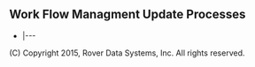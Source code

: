 ## Work Flow Managment Update Processes
<PageHeader />

-  |---

(C) Copyright 2015, Rover Data Systems, Inc.
All rights reserved.
<badge text= "Version 8.10.57 " vertical="middle" />

<PageFooter />
